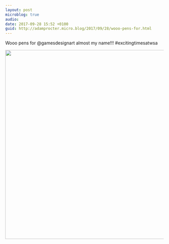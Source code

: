 ```yaml
---
layout: post
microblog: true
audio: 
date: 2017-09-28 15:52 +0100
guid: http://adamprocter.micro.blog/2017/09/28/wooo-pens-for.html
---
```

Wooo pens for @gamesdesignart almost my name!!! #excitingtimesatwsa

<img src="http://discursive.adamprocter.co.uk/uploads/2017/52fc059c06.jpg" width="600" height="600" />
